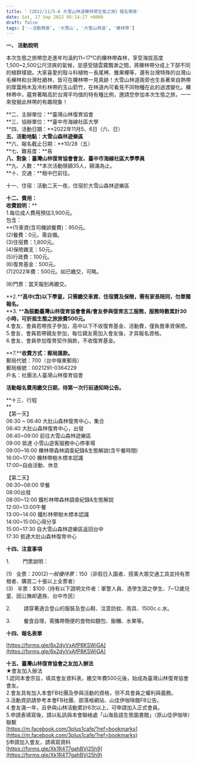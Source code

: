 ```yaml
---
title: '《2022/11/5-6 大雪山林道櫟林帶生態之旅》報名簡章'
date: Sat, 17 Sep 2022 05:14:27 +0000
draft: false
tags: ['--活動簡章', '大雪山', '大雪山林道', '櫟林帶']
---
```


**一、 活動說明**

本次生態之旅帶您走進年均溫約11~17℃的櫟林帶森林，享受海拔高度1,500~2,500公尺涼爽的氣候，並感受隨雲霧飄渺之間，將櫟林帶分成上下部不同的植群樣貌。大家喜愛的殼斗科植物－長尾栲、錐果櫟等，還有台灣特殊的台灣山毛櫸林和台灣杜鵑林，皆可在櫟林帶一見真跡！大雪山林道兩旁也生長著來自熱帶的厚葉柃木及冷杉林帶的玉山箭竹，在林道內可看見不同物種在此的過渡變化。櫟林帶中，蘊育著略高於台灣平均值的特有種比例，邀請您參加本次生態之旅，一一來發掘此林帶的有趣現象！

**二、主辦單位：**臺灣山林復育協會  
**三、協辦單位：**臺中市海線社區大學  
**四、活動日期：**2022年11月5、6日（六、日）  
**五、活動地點：大雪山森林遊樂區**  
**六、報名截止日期：**10/28（五）  
**七、難易度：**易  
**八、對象：臺灣山林復育協會會友、臺中市海線社區大學學員**  
**九、人數：**本次活動限額35人，額滿為止。  
**十、交通：**租中巴前往。

十一、住宿：活動二天一夜，住宿於大雪山森林遊樂區

**十二、費用：**  
**收費說明：****  
1.每位成人費用預估3,900元。  
包含：  
**(1)車資(含司機誤餐費)：950元。  
(2)餐費：0元，需自備。  
(3)住宿費：1,800元。  
(4)保險雜支：50元。  
(5)行政費：100元。  
(6)復育基金：500元。  
(7)2022年費：500元。如已繳交，可略。

(8)門票：當天報到再繳交。  
  
**2.****高中(含)以下學童，只需繳交車資、住宿費及保險，需有家長陪同，勿單獨報名。**  
**3. ****為鼓勵臺灣山林復育協會會員/會友參與復育志工服務，服務時數累計30小時，可折抵生態之旅旅費500元。**  
4.會友、會員若帶孩子參加，高中以下不收復育基金、活動費，僅負擔車資保險。  
5.會友、會員若帶親友參加，每位親友需加入會友後，才具報名資格。  
6.會友、會員參加復育契作捐款，不收復育基金。  
  
**7.****收費方式：郵局匯款。**  
郵局代號：700（台中嶺東郵局）  
郵局帳號：0021291-0364229  
戶名：社團法人臺灣山林復育協會

**活動報名費用繳交日期，待第一次行前通知時公告。**

**十三、行程  
**  
【第一天】  
06:30 ~ 06:40 大肚山森林復育中心，集合  
06:40 大肚山森林復育中心，出發  
06:40~09:00 前往大雪山森林遊樂區  
09:00 抵達 小雪山遊客服務中心停車場  
09:00~16:00 櫟林帶森林調查紀錄&生態解說(含午餐時間)  
16:00~17:00 櫟林帶樹木標本認識  
17:00~自由活動、休息

【第二天】  
06:30~08:00 早餐  
08:00出發  
08:00~12:00 鐵杉林帶森林調查紀錄&生態解說  
12:00~13:00午餐  
13:00~14:00 鐵杉林帶樹木標本認識  
14:00~15:00心得分享  
15:00~17:30 自大雪山森林遊樂區返回台中  
17:30 抵達大肚山森林復育中心

**十四、注意事項**

1.         門票說明：

(1)   全票：$200  
(2)   一般優待票：$150（非假日入園者、搭乘大眾交通工具並持有票根者、購買二十張以上全票者）  
(3)   半票：$100（持有以下證明文件者：軍警人員、憑學生證之學生、7~12歲兒童、因公撫卹遺族、台中市民）

2.         請穿著適合登山的服裝及登山鞋、注意防蚊、雨具、1500c.c.水。

3.         餐食自理，需攜帶簡便的食物如麵包、飯糰、水果等。

**十四、報名表單**

[https://forms.gle/6x2dyVxAfP8KSWjGA](https://forms.gle/6x2dyVxAfP8KSWjGA)

**十五、臺灣山林復育協會之友加入辦法**  
★會友加入辦法  
1.認同本會宗旨，填具會友資料表，繳交年費500元後，始成為臺灣山林復育協會會友。  
2.會友具有加入本會FB社團及參與活動的資格，但不具會員之權利與義務。  
3.活動資訊請參考本會FB社團、部落格網站、山佳伊咖啡館FB公告。  
4.會友滿一年，且參與山林活動累計6次以上，可申請加入正式會員。  
5.申請表填寫後，請以私訊與本會聯絡處「山海島語生態圖書館」（原山佳伊咖啡）聯繫  
[https://m.facebook.com/3plus1cafe/?ref=bookmarks](https://m.facebook.com/3plus1cafe/?ref=bookmarks)  
§申請加入會友，請填寫資料  
[https://forms.gle/Xk1R4T7gahBVj25h9](https://forms.gle/Xk1R4T7gahBVj25h9)